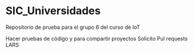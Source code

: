# SIC_Universidades

Repositorio de prueba para el grupo 6 del curso de IoT

Hacer pruebas de código y para compartir proyectos
Solicito Pul requests LARS
